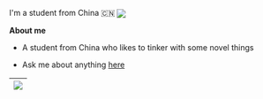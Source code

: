 I'm a student from China 🇨🇳 <img align="center" src="https://github.com/images/mona-whisper.gif" />

**About me**

- A student from China who likes to tinker with some novel things

- Ask me about anything [here](https://github.com/LuoH-AN/LuoH-AN/issues)

| <a href="https://github.com/anuraghazra/github-readme-stats"><img align="center" src="https://github-readme-stats.vercel.app/api/top-langs/?username=LuoH-AN&layout=compact&theme=buefy&hide_border=true" /></a> |
| ------------- |